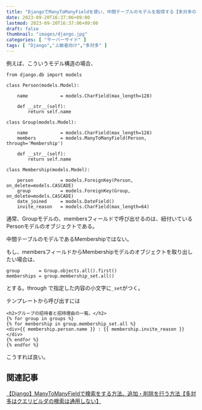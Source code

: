 ```yaml
---
title: "DjangoでManyToManyFieldを使い、中間テーブルのモデルを取得する【多対多のthrough】"
date: 2023-09-20T16:37:06+09:00
lastmod: 2023-09-20T16:37:06+09:00
draft: false
thumbnail: "images/django.jpg"
categories: [ "サーバーサイド" ]
tags: [ "Django","上級者向け","多対多" ]
---
```



例えば、こういうモデル構造の場合、
```
from django.db import models

class Person(models.Model):

    name            = models.CharField(max_length=128)

    def __str__(self):
        return self.name

class Group(models.Model):

    name            = models.CharField(max_length=128)
    members         = models.ManyToManyField(Person, through='Membership')

    def __str__(self):
        return self.name

class Membership(models.Model):

    person          = models.ForeignKey(Person, on_delete=models.CASCADE)
    group           = models.ForeignKey(Group, on_delete=models.CASCADE)
    date_joined     = models.DateField()
    invite_reason   = models.CharField(max_length=64)

```


通常、Groupモデルの、membersフィールドで呼び出せるのは、紐付いているPersonモデルのオブジェクトである。

中間テーブルのモデルであるMembershipではない。


もし、membersフィールドからMembershipモデルのオブジェクトを取り出したい場合は、


```
group       = Group.objects.all().first()
memberships = group.membership_set.all()
```

とする。through で指定した内容の小文字に`_set`がつく。


テンプレートから呼び出すには

```
<h2>グループの招待者と招待理由の一覧。</h2>
{% for group in groups %}
{% for menbership in group.membership_set.all %}
<div>{{ membership.person.name }} : {{ membership.invite_reason }}</div>
{% endfor %}
{% endfor %}
```

こうすれば良い。



## 関連記事

[【Django】ManyToManyFieldで検索をする方法、追加・削除を行う方法【多対多はクエリビルダの検索は通用しない】](/post/django-m2m-search-and-add/)


